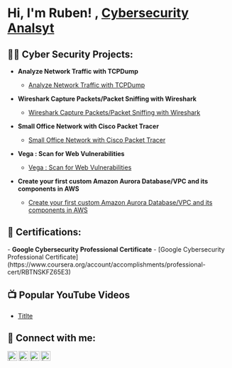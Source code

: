 <h1>Hi, I'm Ruben! , <a href="https://www.linkedin.com/in/ruben-navarrete-b56b2554/">Cybersecurity Analsyt</a>

<h2>👨‍💻 Cyber Security Projects:</h2>

- <b>Analyze Network Traffic with TCPDump </b>
  - [Analyze Network Traffic with TCPDump ](https://github.com/RD-NavarreteV/RD-NavarreteV/blob/main/Analyze%20Network%20Traffic%20with%20TCPDump)
    
- <b>Wireshark Capture Packets/Packet Sniffing with Wireshark</b>
  - [Wireshark Capture Packets/Packet Sniffing with Wireshark](https://github.com/url)
 
- <b>Small Office Network with Cisco Packet Tracer</b>
  - [Small Office Network with Cisco Packet Tracer](https://github.com/url)
 
- <b>Vega : Scan for Web Vulnerabilities</b>
  - [Vega : Scan for Web Vulnerabilities](https://github.com/url)

- <b>Create your first custom Amazon Aurora Database/VPC and its components in AWS</b>
  - [Create your first custom Amazon Aurora Database/VPC and its components in AWS](https://github.com/url)
    
<h2>📖 Certifications:</h2>
- <b>Google Cybersecurity Professional Certificate</b>
  - [Google Cybersecurity Professional Certificate](https://www.coursera.org/account/accomplishments/professional-cert/RBTNSKFZ65E3)

<h2>📺 Popular YouTube Videos</h2>

- [Titlte](https://www.youtube.com/Url)

<h2> 🤳 Connect with me:</h2>

[<img align="left" alt=" | LinkedIn" width="22px" src="https://cdn.jsdelivr.net/npm/simple-icons@v3/icons/linkedin.svg" />][linkedin]
[<img align="left" alt=" | Twitter" width="22px" src="https://cdn.jsdelivr.net/npm/simple-icons@v3/icons/twitter.svg" />][twitter]
[<img align="left" alt=" | YouTube" width="22px" src="https://cdn.jsdelivr.net/npm/simple-icons@v3/icons/youtube.svg" />][youtube]
[<img align="left" alt=" | Instagram" width="22px" src="https://cdn.jsdelivr.net/npm/simple-icons@v3/icons/instagram.svg" />][instagram]

[linkedin]: https://linkedin.com/in/ruben-navarrete-b56b2554/
[twitter]: https://twitter.com/
[youtube]: https://www.youtube.com/c/
[instagram]: https://www.instagram.com/

